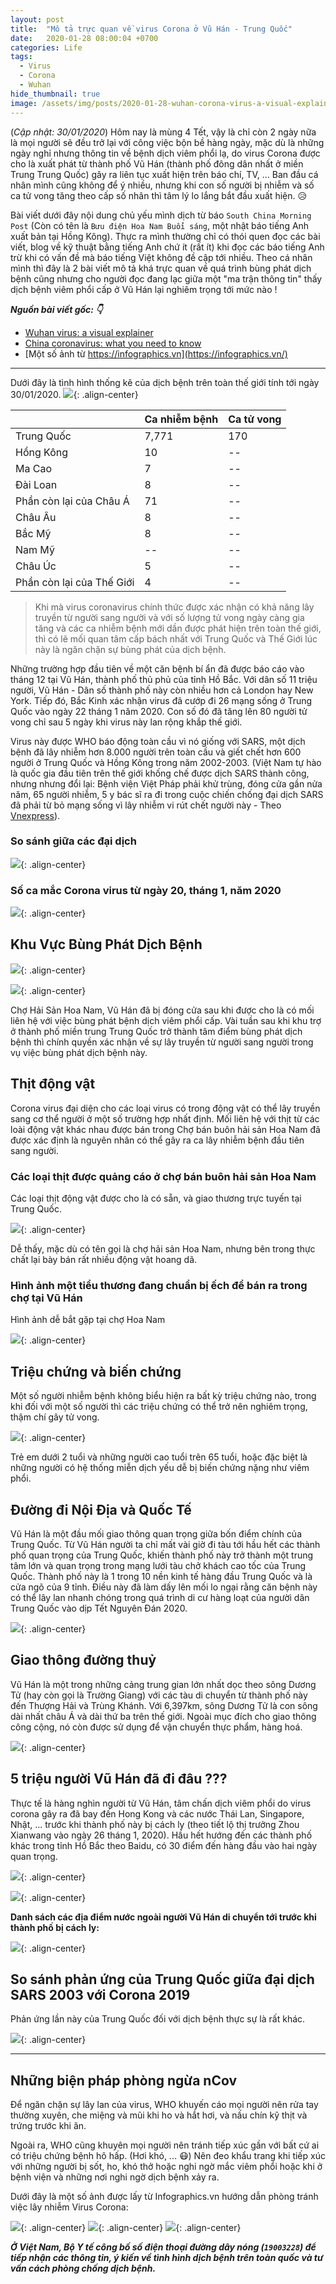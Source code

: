 ```yaml
---
layout: post
title:  "Mô tả trực quan về virus Corona ở Vũ Hán - Trung Quốc"
date:   2020-01-28 08:00:04 +0700
categories: Life
tags:
  - Virus
  - Corona
  - Wuhan
hide_thumbnail: true
image: /assets/img/posts/2020-01-28-wuhan-corona-virus-a-visual-explainer/thumbnail.jpg
---
```

(_Cập nhật: 30/01/2020_)
Hôm nay là mùng 4 Tết, vậy là chỉ còn 2 ngày nữa là mọi người sẽ đều trở lại với công việc bộn bề hàng ngày, mặc dù là những ngày nghỉ nhưng thông tin về bệnh dịch viêm phổi lạ, do virus Corona được cho là xuất phát từ thành phố Vũ Hán (thành phố đông dân nhất ở miền Trung Trung Quốc) gây ra liên tục xuất hiện trên báo chí, TV, ... Ban đầu cá nhân mình cũng không để ý nhiều, nhưng khi con số người bị nhiễm và số ca tử vong tăng theo cấp số nhân thì tâm lý lo lắng bắt đầu xuất hiện. 😥

Bài viết dưới đây nội dung chủ yếu mình dịch từ báo `South China Morning Post` (Còn có tên là `Bưu điện Hoa Nam Buổi sáng`, một nhật báo tiếng Anh xuất bản tại Hồng Kông). Thực ra mình thường chỉ có thói quen đọc các bài viết, blog về kỹ thuật bằng tiếng Anh chứ ít (rất ít) khi đọc các báo tiếng Anh trừ khi có vấn đề mà báo tiếng Việt không đề cập tới nhiều. Theo cá nhân mình thì đây là 2 bài viết mô tả khá trực quan về quá trình bùng phát dịch bệnh cũng nhưng cho người đọc đang lạc giữa một "ma trận thông tin" thấy dịch bệnh viêm phổi cấp ở Vũ Hán lại nghiêm trọng tới mức nào !

**_Nguồn bài viết gốc: 👇_**
- [Wuhan virus: a visual explainer](https://multimedia.scmp.com/infographics/news/china/article/3047038/wuhan-virus/index.html)
- [China coronavirus: what you need to know](https://www.scmp.com/news/china/society/article/3047066/what-do-you-need-know-about-new-coronavirus-china)
- [Một số ảnh từ https://infographics.vn](https://infographics.vn/)

<hr>

Dưới đây là tình hình thống kê của dịch bệnh trên toàn thế giới tính tới ngày 30/01/2020.
![](/assets/img/posts/2020-01-28-wuhan-corona-virus-a-visual-explainer/wuhan_virus_total_cases_20200130.png){: .align-center}

|                           | Ca nhiễm bệnh | Ca tử vong |
|---------------------------|---------------|------------|
| Trung Quốc                | 7,771         | 170        |
| Hồng Kông                 | 10            | --         |
| Ma Cao                    | 7             | --         |
| Đài Loan                  | 8             | --         |
| Phần còn lại của Châu Á   | 71            | --         |
| Châu Âu                   | 8             | --         |
| Bắc Mỹ                    | 8             | --         |
| Nam Mỹ                    | --            | --         |
| Châu Úc                   | 5             | --         |
| Phần còn lại của Thế Giới | 4             | --         |


> Khi mà virus coronavirus chính thức được xác nhận có khả năng lây truyền từ người sang người và với số lượng tử vong ngày càng gia tăng và các ca nhiễm bệnh mới dần được phát hiện trên toàn thế giới, thì có lẽ mối quan tâm cấp bách nhất với Trung Quốc và Thế Giới lúc này là ngăn chặn sự bùng phát của dịch bệnh.

Những trường hợp đầu tiên về một căn bệnh bí ẩn đã được báo cáo vào tháng 12 tại Vũ Hán, thành phố thủ phủ của tỉnh Hồ Bắc. Với dân số 11 triệu người, Vũ Hán - Dân số thành phố này còn nhiều hơn cả London hay New York. Tiếp đó, Bắc Kinh xác nhận virus đã cướp đi 26 mạng sống ở Trung Quốc vào ngày 22 tháng 1 năm 2020. Con số đó đã tăng lên 80 người tử vong chỉ sau 5 ngày khi virus này lan rộng khắp thế giới.

Virus này được WHO báo động toàn cầu vì nó giống với SARS, một dịch bệnh đã lây nhiễm hơn 8.000 người trên toàn cầu và giết chết hơn 600 người ở Trung Quốc và Hồng Kông trong năm 2002-2003. (Việt Nam tự hào là quốc gia đầu tiên trên thế giới khống chế được dịch SARS thành công, nhưng nhưng đổi lại: Bệnh viện Việt Pháp phải khử trùng, đóng cửa gần nửa năm, 65 người nhiễm, 5 y bác sĩ ra đi trong cuộc chiến chống đại dịch SARS đã phải từ bỏ mạng sống vì lây nhiễm vi rút chết người này - Theo [Vnexpress](https://vnexpress.net/longform/15-nam-dai-dich-sars-noi-kinh-hoang-chua-phai-3723214.html)).

### So sánh giữa các đại dịch

![](/assets/img/posts/2020-01-28-wuhan-corona-virus-a-visual-explainer/wuhan_virus_how_deadly_is_coronavirus.png){: .align-center}

### Số ca mắc Corona virus từ ngày 20, tháng 1, năm 2020

![](/assets/img/posts/2020-01-28-wuhan-corona-virus-a-visual-explainer/wuhan_coronavirus_cases_since_january_20.png){: .align-center}

## Khu Vực Bùng Phát Dịch Bệnh

![](/assets/img/posts/2020-01-28-wuhan-corona-virus-a-visual-explainer/wuhan_virus_ground_zero.png){: .align-center}

![](/assets/img/posts/2020-01-28-wuhan-corona-virus-a-visual-explainer/wuhan_virus_Huanan_seafood_market.png){: .align-center}

Chợ Hải Sản Hoa Nam, Vũ Hán đã bị đóng cửa sau khi được cho là có mối liên hệ với việc bùng phát bệnh dịch viêm phổi cấp. Vài tuần sau khi khu trợ ở thành phố miền trung Trung Quốc trở thành tâm điểm bùng phát dịch bệnh thì chính quyền xác nhận về sự lây truyền từ người sang người trong vụ việc bùng phát dịch bệnh này.

## Thịt động vật

Corona virus đại diện cho các loại virus có trong động vật có thể lây truyền sang cơ thể người ở một số trường hợp nhất định. Mối liên hệ với thịt từ các loài động vật khác nhau được bán trong Chợ bán buôn hải sản Hoa Nam đã được xác định là nguyên nhân có thể gây ra ca lây nhiễm bệnh đầu tiên sang người.

### Các loại thịt được quảng cáo ở chợ bán buôn hải sản Hoa Nam

Các loại thịt động vật được cho là có sẵn, và giao thương trực tuyến tại Trung Quốc.

![](/assets/img/posts/2020-01-28-wuhan-corona-virus-a-visual-explainer/wuhan_virus_meat_advertised_in_wholesale_market.png){: .align-center}

Dễ thấy, mặc dù có tên gọi là chợ hải sản Hoa Nam, nhưng bên trong thực chất lại bày bán rất nhiều động vật hoang dã.

### Hình ảnh một tiểu thương đang chuẩn bị ếch để bán ra trong chợ tại Vũ Hán

Hình ảnh dễ bắt gặp tại chợ Hoa Nam

![](/assets/img/posts/2020-01-28-wuhan-corona-virus-a-visual-explainer/wuhan_virus_street_vendor.png){: .align-center}

## Triệu chứng và biến chứng

Một số người nhiễm bệnh không biểu hiện ra bất kỳ triệu chứng nào, trong khi đối với một số người thì các triệu chứng có thể trở nên nghiêm trọng, thậm chí gây tử vong.

![](/assets/img/posts/2020-01-28-wuhan-corona-virus-a-visual-explainer/wuhan_virus_symptoms_and_complications.png){: .align-center}

Trẻ em dưới 2 tuổi và những người cao tuổi trên 65 tuổi, hoặc đặc biệt là những người có hệ thống miễn dịch yếu dễ bị biến chứng nặng như viêm phổi.

## Đường đi Nội Địa và Quốc Tế

Vũ Hán là một đầu mối giao thông quan trọng giữa bốn điểm chính của Trung Quốc. Từ Vũ Hán người ta chỉ mất vài giờ đi tàu tới hầu hết các thành phố quan trọng của Trung Quốc, khiến thành phố này trở thành một trung tâm lớn và quan trọng trong mạng lưới tàu chở khách cao tốc của Trung Quốc. Thành phố này là 1 trong 10 nền kinh tế hàng đầu Trung Quốc và là cửa ngõ của 9 tỉnh. Điều này đã làm dấy lên mối lo ngại rằng căn bệnh này có thể lây lan nhanh chóng trong quá trình di cư hàng loạt của người dân Trung Quốc vào dịp Tết Nguyên Đán 2020.

![](/assets/img/posts/2020-01-28-wuhan-corona-virus-a-visual-explainer/wuhan_virus_transport.png){: .align-center}

## Giao thông đường thuỷ

Vũ Hán là một trong những cảng trung gian lớn nhất dọc theo sông Dương Tử (hay còn gọi là Trường Giang) với các tàu di chuyển từ thành phố này đến Thượng Hải và Trùng Khánh. Với 6,397km, sông Dương Tử là con sông dài nhất châu Á và dài thứ ba trên thế giới. Ngoài mục đích cho giao thông công cộng, nó còn được sử dụng để vận chuyển thực phẩm, hàng hoá.

![](/assets/img/posts/2020-01-28-wuhan-corona-virus-a-visual-explainer/wuhan_virus_waterways_yangtze.png){: .align-center}

## 5 triệu người Vũ Hán đã đi đâu ???

Thực tế là hàng nghìn người từ Vũ Hán, tâm chấn dịch viêm phổi do virus corona gây ra đã bay đến Hong Kong và các nước Thái Lan, Singapore, Nhật, ... trước khi thành phố này bị cách ly (theo tiết lộ thị trưởng Zhou Xianwang vào ngày 26 tháng 1, 2020). Hầu hết hướng đến các thành phố khác trong tỉnh Hồ Bắc theo Baidu, có 30 điểm đến hàng đầu vào hai ngày quan trọng.

![](/assets/img/posts/2020-01-28-wuhan-corona-virus-a-visual-explainer/wuhan_domestic_go.png){: .align-center}

![](/assets/img/posts/2020-01-28-wuhan-corona-virus-a-visual-explainer/wuhan_domestic_go_detail.png){: .align-center}

**Danh sách các địa điểm nước ngoài người Vũ Hán di chuyển tới trước khi thành phố bị cách ly:**

![](/assets/img/posts/2020-01-28-wuhan-corona-virus-a-visual-explainer/wuhan_international_go_detail.png){: .align-center}


## So sánh phản ứng của Trung Quốc giữa đại dịch SARS 2003 với Corona 2019

Phản ứng lần này của Trung Quốc đối với dịch bệnh thực sự là rất khác.

![](/assets/img/posts/2020-01-28-wuhan-corona-virus-a-visual-explainer/wuhan_virus_reaction_ncov_vs_sars.png){: .align-center}

<hr>

## Những biện pháp phòng ngừa nCov

Để ngăn chặn sự lây lan của virus, WHO khuyến cáo mọi người nên rửa tay thường xuyên, che miệng và mũi khi ho và hắt hơi, và nấu chín kỹ thịt và trứng trước khi ăn.

Ngoài ra, WHO cũng khuyên mọi người nên tránh tiếp xúc gần với bất cứ ai có triệu chứng bệnh hô hấp. (Hơi khó, ... :mask:) Nên đeo khẩu trang khi tiếp xúc với những người bị sốt, ho, khó thở hoặc nghi ngờ mắc viêm phổi hoặc khi ở bệnh viện và những nơi nghi ngờ dịch bệnh xảy ra.

Dưới đây là một số ảnh được lấy từ Infographics.vn hướng dẫn phòng tránh việc lây nhiễm Virus Corona:

![](/assets/img/posts/2020-01-28-wuhan-corona-virus-a-visual-explainer/wuhan_virus_preventive_00.jpg){: .align-center}
![](/assets/img/posts/2020-01-28-wuhan-corona-virus-a-visual-explainer/wuhan_virus_preventive_01.jpg){: .align-center}
![](/assets/img/posts/2020-01-28-wuhan-corona-virus-a-visual-explainer/wuhan_virus_preventive_02.jpg){: .align-center}

**_Ở Việt Nam, Bộ Y tế công bố số điện thoại đường dây nóng (`19003228`) để tiếp nhận các thông tin, ý kiến về tình hình dịch bệnh trên toàn quốc và tư vấn cách phòng chống dịch bệnh._**
